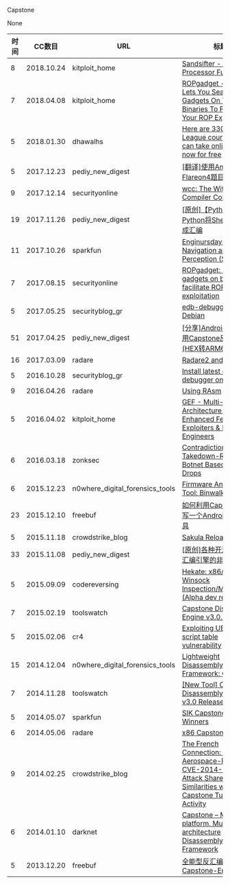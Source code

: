 Capstone

None

| 时间 | CC数目 | URL | 标题 |
| ---- | ----- | --- | --- |
| 8 | 2018.10.24 | kitploit_home | [Sandsifter - The X86 Processor Fuzzer](https://www.kitploit.com/2018/10/sandsifter-x86-processor-fuzzer.html) |
| 7 | 2018.04.08 | kitploit_home | [ROPgadget - This Tool Lets You Search Your Gadgets On Your Binaries To Facilitate Your ROP Exploitation](https://www.kitploit.com/2018/04/ropgadget-this-tool-lets-you-search.html) |
| 5 | 2018.01.30 | dhawalhs | [Here are 330 Ivy League courses you can take online right now for free](https://medium.com/p/58147bb7adcf) |
| 5 | 2017.12.23 | pediy_new_digest | [[翻译]使用Angr解决Flareon4题目3](https://bbs.pediy.com/thread-223512.htm) |
| 9 | 2017.12.14 | securityonline | [wcc: The Witchcraft Compiler Collection](https://securityonline.info/wcc-the-witchcraft-compiler-collection/) |
| 19 | 2017.11.26 | pediy_new_digest | [[原创]【Python】使用Python将Shellcode转换成汇编](https://bbs.pediy.com/thread-222965.htm) |
| 11 | 2017.10.26 | sparkfun | [Enginursday: Sightless Navigation and Perception (SNAP)](https://www.sparkfun.com/news/2507) |
| 7 | 2017.08.15 | securityonline | [ROPgadget: search gadgets on binaries to facilitate ROP exploitation](https://securityonline.info/ropgadget-search-gadgets-binaries-facilitate-rop-exploitation/) |
| 5 | 2017.05.25 | securityblog_gr | [edb-debugger on Debian](http://securityblog.gr/4365/edb-debugger-on-debian/) |
| 51 | 2017.04.25 | pediy_new_digest | [[分享]Android平台下使用Capstone反汇编引擎(HEX转ARM64)](https://bbs.pediy.com/thread-217230.htm) |
| 16 | 2017.03.09 | radare | [Radare2 and Capstone](http://radare.today/posts/radare2-capstone/) |
| 5 | 2016.10.28 | securityblog_gr | [Install latest edb-debugger on Kali](http://securityblog.gr/3785/install-latest-edb-debugger-on-kali/) |
| 9 | 2016.04.26 | radare | [Using RAsm](http://radare.today/posts/rasm/) |
| 5 | 2016.04.02 | kitploit_home | [GEF - Multi-Architecture GDB Enhanced Features for Exploiters & Reverse-Engineers](https://www.kitploit.com/2016/04/gef-multi-architecture-gdb-enhanced.html) |
| 6 | 2016.03.18 | zonksec | [ContradictionC2: A Takedown-Resistant Botnet Based On Dead Drops](https://zonksec.com/blog/contradictionc2-a-takedown-resistant-botnet-based-on-dead-drops/) |
| 6 | 2015.12.23 | n0where_digital_forensics_tools | [Firmware Analysis Tool: Binwalk](https://n0where.net/firmware-analysis-tool) |
| 23 | 2015.12.10 | freebuf | [如何利用Capstone引擎写一个Android反汇编工具](http://www.freebuf.com/sectool/88799.html) |
| 5 | 2015.11.18 | crowdstrike_blog | [Sakula Reloaded](https://www.crowdstrike.com/blog/sakula-reloaded/) |
| 33 | 2015.11.08 | pediy_new_digest | [[原创]各种开源汇编、反汇编引擎的非专业比较](https://bbs.pediy.com/thread-205590.htm) |
| 5 | 2015.09.09 | codereversing | [Hekate: x86/x64 Winsock Inspection/Modification (Alpha dev release)](http://www.codereversing.com/blog/archives/268) |
| 7 | 2015.02.19 | toolswatch | [Capstone Disassembly Engine v3.0.1 Released](http://www.toolswatch.org/2015/02/capstone-disassembly-engine-v3-0-1-released/) |
| 5 | 2015.02.06 | cr4 | [Exploiting UEFI boot script table vulnerability](http://blog.cr4.sh/2015/02/exploiting-uefi-boot-script-table.html) |
| 15 | 2014.12.04 | n0where_digital_forensics_tools | [Lightweight Disassembly Framework: Capstone](https://n0where.net/lightweight-disassembly-framework-capstone) |
| 7 | 2014.11.28 | toolswatch | [[New Tool] Capstone Disassembly Engine v3.0 Released](http://www.toolswatch.org/2014/11/new-tool-capstone-disassembly-engine-v3-0-released/) |
| 5 | 2014.05.07 | sparkfun | [SIK Capstone Contest Winners](https://www.sparkfun.com/news/1481) |
| 6 | 2014.05.06 | radare | [x86 Capstone tests](http://radare.today/posts/testing-coverity/) |
| 9 | 2014.02.25 | crowdstrike_blog | [The French Connection: French Aerospace-Focused CVE-2014-0322 Attack Shares Similarities with 2012 Capstone Turbine Activity](https://www.crowdstrike.com/blog/french-connection-french-aerospace-focused-cve-2014-0322-attack-shares-similarities-2012/) |
| 6 | 2014.01.10 | darknet | [Capstone – Multi-platform, Multi-architecture Disassembly Framework](https://www.darknet.org.uk/2014/01/capstone-multi-platform-multi-architecture-disassembly-framework/) |
| 5 | 2013.12.20 | freebuf | [全能型反汇编引擎 – Capstone-Engine](http://www.freebuf.com/sectool/20512.html) |
